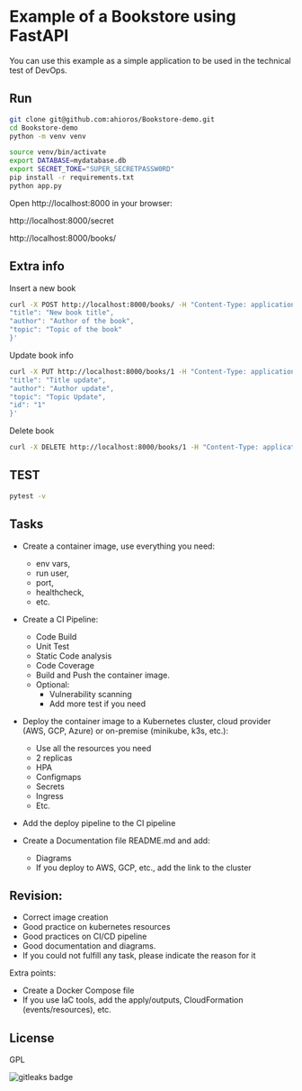 # Example of a Bookstore using FastAPI

You can use this example as a simple application to be used in the technical test of DevOps.

## Run

```bash
git clone git@github.com:ahioros/Bookstore-demo.git
cd Bookstore-demo
python -m venv venv
```

```bash
source venv/bin/activate
export DATABASE=mydatabase.db
export SECRET_TOKE="SUPER_SECRETPASSW0RD"
pip install -r requirements.txt
python app.py
```

Open http://localhost:8000 in your browser:

http://localhost:8000/secret

http://localhost:8000/books/

## Extra info

Insert a new book

```bash
curl -X POST http://localhost:8000/books/ -H "Content-Type: application/json" -d '{
"title": "New book title",
"author": "Author of the book",
"topic": "Topic of the book"
}'
```

Update book info

```bash
curl -X PUT http://localhost:8000/books/1 -H "Content-Type: application/json" -d '{
"title": "Title update",
"author": "Author update",
"topic": "Topic Update",
"id": "1"
}'
```

Delete book

```bash
curl -X DELETE http://localhost:8000/books/1 -H "Content-Type: application/json" -d '{}' "
```

## TEST

```bash
pytest -v
```

## Tasks

- Create a container image, use everything you need:

  - env vars,
  - run user,
  - port,
  - healthcheck,
  - etc.

- Create a CI Pipeline:

  - Code Build
  - Unit Test
  - Static Code analysis
  - Code Coverage
  - Build and Push the container image.
  - Optional:
    - Vulnerability scanning
    - Add more test if you need

- Deploy the container image to a Kubernetes cluster, cloud provider (AWS, GCP, Azure) or on-premise (minikube, k3s, etc.):

  - Use all the resources you need
  - 2 replicas
  - HPA
  - Configmaps
  - Secrets
  - Ingress
  - Etc.

- Add the deploy pipeline to the CI pipeline

- Create a Documentation file README.md and add:

  - Diagrams
  - If you deploy to AWS, GCP, etc., add the link to the cluster

## Revision:

- Correct image creation
- Good practice on kubernetes resources
- Good practices on CI/CD pipeline
- Good documentation and diagrams.
- If you could not fulfill any task, please indicate the reason for it

Extra points:

- Create a Docker Compose file
- If you use IaC tools, add the apply/outputs, CloudFormation (events/resources), etc.

## License

GPL

<img alt="gitleaks badge" src="https://img.shields.io/badge/protected%20by-gitleaks-blue">